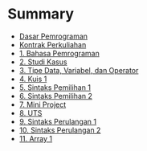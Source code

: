 # Summary

- [Dasar Pemrograman](README.md)
- [Kontrak Perkuliahan](00/kontrak.md)
- [1. Bahasa Pemrograman](01/jobsheet01.md)
- [2. Studi Kasus](02/jobsheet02.md)
- [3. Tipe Data, Variabel, dan Operator](03/jobsheet03.md)
- [4. Kuis 1](04/jobsheet.md)
- [5. Sintaks Pemilihan 1](05/jobsheet.md)
- [6. Sintaks Pemilihan 2](06/jobsheet.md)
- [7. Mini Project]()
- [8. UTS]()
- [9. Sintaks Perulangan 1](09/jobsheet.md)
- [10. Sintaks Perulangan 2]()
- [11. Array 1](11/jobsheet11.md)
